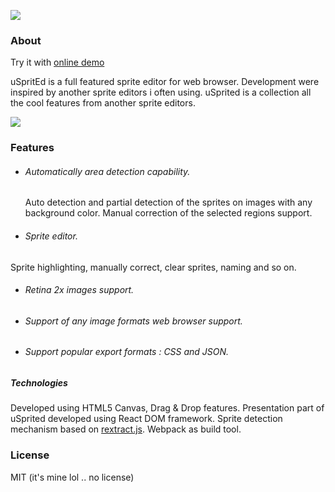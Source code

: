 
[![](https://cdn.rawgit.com/linuxenko/linuxenko.github.io/master/showcase/usprited/logo.png)](https://cdn.rawgit.com/linuxenko/linuxenko.github.io/master/showcase/usprited/logo.png)

### About

  Try it with [online demo](http://www.linuxenko.pro/showcase/usprited/)

 uSpritEd is a full featured sprite editor for web browser. Development were inspired
 by another sprite editors i often using. uSprited is a collection all the cool features
 from another sprite editors.

[![](https://cdn.rawgit.com/linuxenko/linuxenko.github.io/master/showcase/usprited/demo.gif)](https://cdn.rawgit.com/linuxenko/linuxenko.github.io/master/showcase/usprited/demo.gif)

### Features

 * ###### Automatically area detection capability.

   Auto detection and partial detection of the sprites on images with any background
  color. Manual correction of the selected regions support.

 * ###### Sprite editor.

  Sprite highlighting, manually correct, clear sprites, naming and so on.

 * ###### Retina 2x images support.
 * ###### Support of any image formats web browser support.
 * ###### Support popular export formats : CSS and JSON.



##### Technologies

 Developed using HTML5 Canvas, Drag & Drop features.
 Presentation part of uSprited developed using React DOM framework.
 Sprite detection mechanism based on [rextract.js](https://github.com/linuxenko/rextract.js).
 Webpack as build tool.


### License

 MIT  (it's mine lol .. no license)
